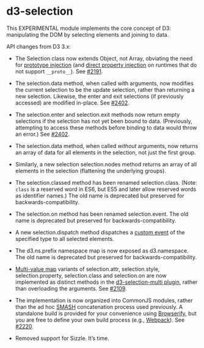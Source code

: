 # d3-selection

This EXPERIMENTAL module implements the core concept of D3: manipulating the DOM by selecting elements and joining to data.

API changes from D3 3.x:

* The Selection class now extends Object, not Array, obviating the need for [prototype injection](http://perfectionkills.com/how-ecmascript-5-still-does-not-allow-to-subclass-an-array/#wrappers_prototype_chain_injection) (and [direct property injection](http://perfectionkills.com/how-ecmascript-5-still-does-not-allow-to-subclass-an-array/#wrappers_direct_property_injection) on runtimes that do not support `__proto__`). See [#2191](https://github.com/mbostock/d3/issues/2191).

* The selection.data method, when called with arguments, now modifies the current selection to be the update selection, rather than returning a new selection. Likewise, the enter and exit selections (if previously accessed) are modified in-place. See [#2402](https://github.com/mbostock/d3/issues/2402).

* The selection.enter and selection.exit methods now return empty selections if the selection has not yet been bound to data. (Previously, attempting to access these methods before binding to data would throw an error.) See [#2402](https://github.com/mbostock/d3/issues/2402).

* The selection.data method, when called *without* arguments, now returns an array of data for all elements in the selection, not just the first group.

* Similarly, a new selection selection.nodes method returns an array of all elements in the selection (flattening the underlying groups).

* The selection.classed method has been renamed selection.class. (Note: `class` is a reserved word in ES6, but ES5 and later allow reserved words as identifier names.) The old name is deprecated but preserved for backwards-compatibility.

* The selection.on method has been renamed selection.event. The old name is deprecated but preserved for backwards-compatibility.

* A new selection.dispatch method dispatches a [custom event](https://dom.spec.whatwg.org/#interface-customevent) of the specified type to all selected elements.

* The d3.ns.prefix namespace map is now exposed as d3.namespace. The old name is deprecated but preserved for backwards-compatibility.

* [Multi-value map](http://bl.ocks.org/mbostock/3305515) variants of selection.attr, selection.style, selection.property, selection.class and selection.on are now implemented as distinct methods in the [d3-selection-multi plugin](https://github.com/d3/d3-selection-multi), rather than overloading the arguments. See [#2109](https://github.com/mbostock/d3/issues/2109).

* The implementation is now organized into CommonJS modules, rather than the ad hoc [SMASH](https://github.com/mbostock/smash) concatenation process used previously. A standalone build is provided for your convenience using [Browserify](http://browserify.org/), but you are free to define your own build process (e.g., [Webpack](https://webpack.github.io/)). See [#2220](https://github.com/mbostock/d3/issues/2220).

* Removed support for Sizzle. It’s time.
